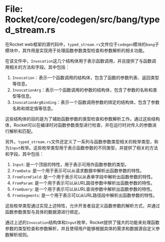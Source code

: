 # File: Rocket/core/codegen/src/bang/typed_stream.rs

在Rocket web框架的源代码中，`typed_stream.rs`文件位于`codegen`模块的`bang`子模块中，其作用是实现用于处理函数参数类型检查和参数解析的相关功能。

在该文件中，`Invocation`这几个结构体用于表示函数调用，并且提供了与函数调用相关的方法和字段。其中包括：

1. `Invocation`：表示一个函数调用的结构体，包含了函数的参数列表、返回类型等信息。
2. `InvocationArg`：表示一个函数调用的参数的结构体，包含了参数的名称和类型等信息。
3. `InvocationArgBinding`：表示一个函数调用参数的绑定的结构体，包含了参数名称和绑定值等信息。

这些结构体的目的是为了辅助函数参数的类型检查和参数解析工作。通过这些结构体，Rocket可以在编译时对函数参数类型进行检查，并在运行时对传入的参数进行解析和匹配。

另外，`typed_stream.rs`文件还定义了一系列与函数参数类型相关的枚举类型，称为`Input`枚举。这些枚举类型用于表示函数参数的不同类型，并提供了相关的方法和字段。其中包括：

1. `Input`: 是一个顶层的特性，用于表示可用作函数参数的类型。
2. `FromData`: 是一个用于表示可以从请求数据中解析出函数参数的特性。
3. `FromFormField`: 是一个用于表示可以从表单字段中解析出函数参数的特性。
4. `FromParam`: 是一个用于表示可以从URL路径参数中解析出函数参数的特性。
5. `FromQuery`: 是一个用于表示可以从URL查询参数中解析出函数参数的特性。
6. `FromSegments`: 是一个用于表示可以从URL路径段中解析出函数参数的特性。

这些枚举类型通过实现上述特性，允许开发者自定义函数参数的解析方式，并通过函数参数类型与具体的数据源进行绑定。

通过上述的`Invocation`结构体和`Input`枚举，Rocket提供了强大的功能来处理函数参数的类型检查和参数解析，并且使得用户能够根据具体的需求和数据源自定义参数解析规则。

